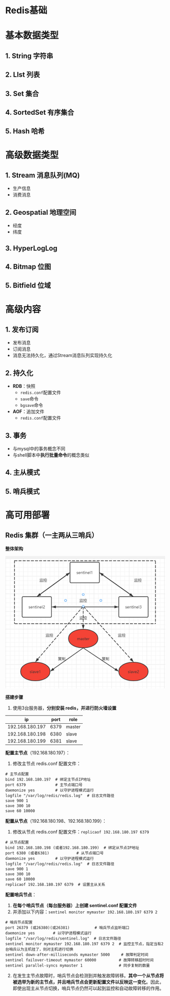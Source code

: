 # Redis基础

# 基本数据类型

## 1. String 字符串

## 2. LIst 列表

## 3. Set 集合

## 4. SortedSet 有序集合

## 5. Hash 哈希

# 高级数据类型

## 1. Stream 消息队列(MQ)

- 生产信息
- 消费消息

## 2. Geospatial 地理空间

- 经度
- 纬度

## 3. HyperLogLog

## 4. Bitmap 位图

## 5. Bitfield 位域

# 高级内容

## 1. 发布订阅

- 发布消息
- 订阅消息
- 消息无法持久化，通过Stream消息队列实现持久化

## 2. 持久化

- **RDB**：快照
  - `redis.conf`配置文件
  - `save`命令
  - `bgsave`命令
- **AOF**：追加文件
  - `redis.conf`配置文件

## 3. 事务

- 与mysql中的事务概念不同
- 与shell脚本中**执行批量命令**的概念类似

## 4. 主从模式

## 5. 哨兵模式

# 高可用部署

## Redis 集群（一主两从三哨兵）

**整体架构**

![](img/2696113-20220420111716101-551764421.png)

**搭建步骤**

1. 使用3台服务器，**分别安装 redis，并进行防火墙设置**

| ip              | port | role   |
| --------------- | ---- | ------ |
| 192.168.180.197 | 6379 | master |
| 192.168.180.198 | 6380 | slave  |
| 192.168.180.199 | 6381 | slave  |

**配置主节点**（192.168.180.197）：

1. 修改主节点 redis.conf 配置文件：

```shell
# 主节点配置
bind 192.168.180.197  # 绑定主节点IP地址
port 6379             # 主节点端口号
daemonize yes         # 以守护进程模式运行
logfile "/var/log/redis/redis.log"  # 日志文件路径
save 900 1
save 300 10
save 60 10000
```

**配置从节点**（192.168.180.198、192.168.180.199）：

1. 修改从节点 redis.conf 配置文件：`replicaof 192.168.180.197 6379`

```shell
# 从节点配置
bind 192.168.180.198 (或者192.168.180.199)  # 绑定从节点IP地址
port 6380 (或者6381)            # 从节点端口号
daemonize yes         # 以守护进程模式运行
logfile "/var/log/redis/redis.log"  # 日志文件路径
save 900 1
save 300 10
save 60 10000
replicaof 192.168.180.197 6379  # 设置主从关系
```

**配置哨兵节点**：

1. **在每个哨兵节点（每台服务器）上创建 sentinel.conf 配置文件**
2. 并添加以下内容：`sentinel monitor mymaster 192.168.180.197 6379 2`

```shell
# 哨兵节点配置
port 26379 (或26380)(或26381)           # 哨兵节点监听端口
daemonize yes        # 以守护进程模式运行
logfile "/var/log/redis/sentinel.log"  # 日志文件路径
sentinel monitor mymaster 192.168.180.197 6379 2  # 监控主节点，指定当有2台哨兵认为主机挂了，则对主机进行切换
sentinel down-after-milliseconds mymaster 5000     # 故障判定时间
sentinel failover-timeout mymaster 60000          # 故障转移超时时间
sentinel parallel-syncs mymaster 1                # 同步复制的数量
```

2. 在发生主节点故障时，哨兵节点会检测到并触发故障转移。**其中一个从节点将被选举为新的主节点，并且哨兵节点会更新配置文件以反映这一变化**。因此，即使出现主从节点切换，哨兵节点仍然可以起到监控和自动故障转移的作用。

